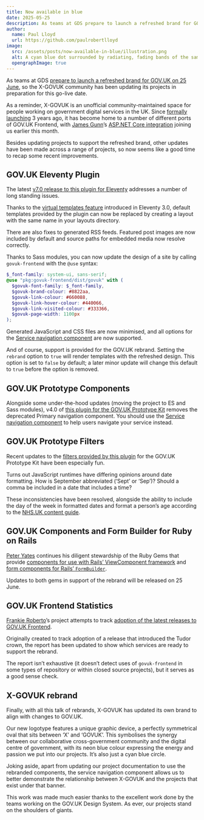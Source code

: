 ```yaml
---
title: Now available in blue
date: 2025-05-25
description: As teams at GDS prepare to launch a refreshed brand for GOV.UK on 25 June, so the X-GOVUK community has been updating its projects in preparation for this go-live date.
author:
  name: Paul Lloyd
  url: https://github.com/paulrobertlloyd
image:
  src: /assets/posts/now-available-in-blue/illustration.png
  alt: A cyan blue dot surrounded by radiating, fading bands of the same colour.
  opengraphImage: true
---
```


As teams at GDS [prepare to launch a refreshed brand for GOV.UK on 25 June](https://github.com/alphagov/govuk-frontend/releases/tag/v5.10.0), so the X-GOVUK community has been updating its projects in preparation for this go-live date.

As a reminder, X-GOVUK is an unofficial community-maintained space for people working on government digital services in the UK. Since [formally launching](/posts/introduction/) 3 years ago, it has become home to a number of different ports of GOV.UK Frontend, with [James Gunn](https://github.com/gunndabad)’s [ASP.NET Core integration](https://github.com/x-govuk/govuk-frontend-aspnetcore) joining us earlier this month.

Besides updating projects to support the refreshed brand, other updates have been made across a range of projects, so now seems like a good time to recap some recent improvements.

## GOV.UK Eleventy Plugin

The latest [v7.0 release to this plugin for Eleventy](https://govuk-eleventy-plugin.x-govuk.org/get-started/upgrading/6-to-7/) addresses a number of long standing issues.

Thanks to the [virtual templates feature](https://www.11ty.dev/docs/virtual-templates/) introduced in Eleventy 3.0, default templates provided by the plugin can now be replaced by creating a layout with the same name in your layouts directory.

There are also fixes to generated RSS feeds. Featured post images are now included by default and source paths for embedded media now resolve correctly.

Thanks to Sass modules, you can now update the design of a site by calling `govuk-frontend` with the `@use` syntax:

```scss
$_font-family: system-ui, sans-serif;
@use "pkg:govuk-frontend/dist/govuk" with (
  $govuk-font-family: $_font-family,
  $govuk-brand-colour: #8822aa,
  $govuk-link-colour: #660088,
  $govuk-link-hover-colour: #440066,
  $govuk-link-visited-colour: #333366,
  $govuk-page-width: 1100px
);
```

Generated JavaScript and CSS files are now minimised, and all options for the [Service navigation component](https://design-system.service.gov.uk/components/service-navigation/) are now supported.

And of course, support is provided for the GOV.UK rebrand. Setting the `rebrand` option to `true` will render templates with the refreshed design. This option is set to `false` by default; a later minor update will change this default to `true` before the option is removed.

## GOV.UK Prototype Components

Alongside some under-the-hood updates (moving the project to ES and Sass modules), v4.0 of [this plugin for the GOV.UK Prototype Kit](https://x-govuk.org/govuk-prototype-components/) removes the deprecated Primary navigation component. You should use the [Service navigation component](https://design-system.service.gov.uk/components/service-navigation/) to help users navigate your service instead.

## GOV.UK Prototype Filters

Recent updates to the [filters provided by this plugin](https://x-govuk.org/govuk-prototype-filters/) for the GOV.UK Prototype Kit have been especially fun.

Turns out JavaScript runtimes have differing opinions around date formatting. How is September abbreviated (‘Sept’ or ‘Sep’)? Should a comma be included in a date that includes a time?

These inconsistencies have been resolved, alongside the ability to include the day of the week in formatted dates and format a person’s age according to the [NHS.UK content guide](https://service-manual.nhs.uk/content/inclusive-content/age).

## GOV.UK Components and Form Builder for Ruby on Rails

[Peter Yates](https://github.com/peteryates) continues his diligent stewardship of the Ruby Gems that provide [components for use with Rails’ ViewComponent framework](https://govuk-components.x-govuk.org/) and [form components for Rails’ `FormBuilder`](https://govuk-form-builder.x-govuk.org/).

Updates to both gems in support of the rebrand will be released on 25 June.

## GOV.UK Frontend Statistics

[Frankie Roberto](https://github.com/frankieroberto)’s project attempts to track [adoption of the latest releases to GOV.UK Frontend](https://x-govuk.org/govuk-services-frontend-stats/).

Originally created to track adoption of a release that introduced the Tudor crown, the report has been updated to show which services are ready to support the rebrand.

The report isn’t exhaustive (it doesn’t detect uses of `govuk-frontend` in some types of repository or within closed source projects), but it serves as a good sense check.

## X-GOVUK rebrand

Finally, with all this talk of rebrands, X-GOVUK has updated its own brand to align with changes to GOV.UK.

Our new logotype features a unique graphic device, a perfectly symmetrical oval that sits between ‘X’ and ‘GOVUK’. This symbolises the synergy between our collaborative cross-government community and the digital centre of government, with its neon blue colour expressing the energy and passion we put into our projects. It’s also just a cyan blue circle.

Joking aside, apart from updating our project documentation to use the rebranded components, the service navigation component allows us to better demonstrate the relationship between X-GOVUK and the projects that exist under that banner.

This work was made much easier thanks to the excellent work done by the teams working on the GOV.UK Design System. As ever, our projects stand on the shoulders of giants.

